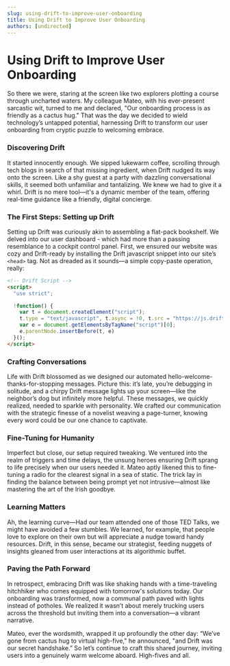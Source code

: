 ```yaml
---
slug: using-drift-to-improve-user-onboarding
title: Using Drift to Improve User Onboarding
authors: [undirected]
---
```



# Using Drift to Improve User Onboarding

So there we were, staring at the screen like two explorers plotting a course through uncharted waters. My colleague Mateo, with his ever-present sarcastic wit, turned to me and declared, "Our onboarding process is as friendly as a cactus hug." That was the day we decided to wield technology’s untapped potential, harnessing Drift to transform our user onboarding from cryptic puzzle to welcoming embrace.

### Discovering Drift

It started innocently enough. We sipped lukewarm coffee, scrolling through tech blogs in search of that missing ingredient, when Drift nudged its way onto the screen. Like a shy guest at a party with dazzling conversational skills, it seemed both unfamiliar and tantalizing. We knew we had to give it a whirl. Drift is no mere tool—it's a dynamic member of the team, offering real-time guidance like a friendly, digital concierge.

### The First Steps: Setting up Drift

Setting up Drift was curiously akin to assembling a flat-pack bookshelf. We delved into our user dashboard - which had more than a passing resemblance to a cockpit control panel. First, we ensured our website was cozy and Drift-ready by installing the Drift javascript snippet into our site’s `<head>` tag. Not as dreaded as it sounds—a simple copy-paste operation, really:

```html
<!-- Drift Script -->
<script>
  "use strict";

  !function() {
    var t = document.createElement("script");
    t.type = "text/javascript", t.async = !0, t.src = "https://js.drift.com/include/_version_number_/drift.js";
    var e = document.getElementsByTagName("script")[0];
    e.parentNode.insertBefore(t, e)
  }();
</script>
```

### Crafting Conversations

Life with Drift blossomed as we designed our automated hello-welcome-thanks-for-stopping messages. Picture this: it’s late, you’re debugging in solitude, and a chirpy Drift message lights up your screen—like the neighbor’s dog but infinitely more helpful. These messages, we quickly realized, needed to sparkle with personality. We crafted our communication with the strategic finesse of a novelist weaving a page-turner, knowing every word could be our one chance to captivate.

### Fine-Tuning for Humanity

Imperfect but close, our setup required tweaking. We ventured into the realm of triggers and time delays, the unsung heroes ensuring Drift sprang to life precisely when our users needed it. Mateo aptly likened this to fine-tuning a radio for the clearest signal in a sea of static. The trick lay in finding the balance between being prompt yet not intrusive—almost like mastering the art of the Irish goodbye.

### Learning Matters

Ah, the learning curve—Had our team attended one of those TED Talks, we might have avoided a few stumbles. We learned, for example, that people love to explore on their own but will appreciate a nudge toward handy resources. Drift, in this sense, became our strategist, feeding nuggets of insights gleaned from user interactions at its algorithmic buffet.

### Paving the Path Forward

In retrospect, embracing Drift was like shaking hands with a time-traveling hitchhiker who comes equipped with tomorrow's solutions today. Our onboarding was transformed, now a communal path paved with lights instead of potholes. We realized it wasn’t about merely trucking users across the threshold but inviting them into a conversation—a vibrant narrative.

Mateo, ever the wordsmith, wrapped it up profoundly the other day: “We’ve gone from cactus hug to virtual high-five," he announced, "and Drift was our secret handshake.” So let’s continue to craft this shared journey, inviting users into a genuinely warm welcome aboard. High-fives and all.

